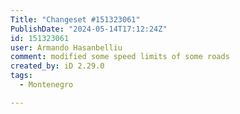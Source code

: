 ```yaml
---
Title: "Changeset #151323061"
PublishDate: "2024-05-14T17:12:24Z"
id: 151323061
user: Armando Hasanbelliu
comment: modified some speed limits of some roads
created_by: iD 2.29.0
tags:
  - Montenegro

---
```

